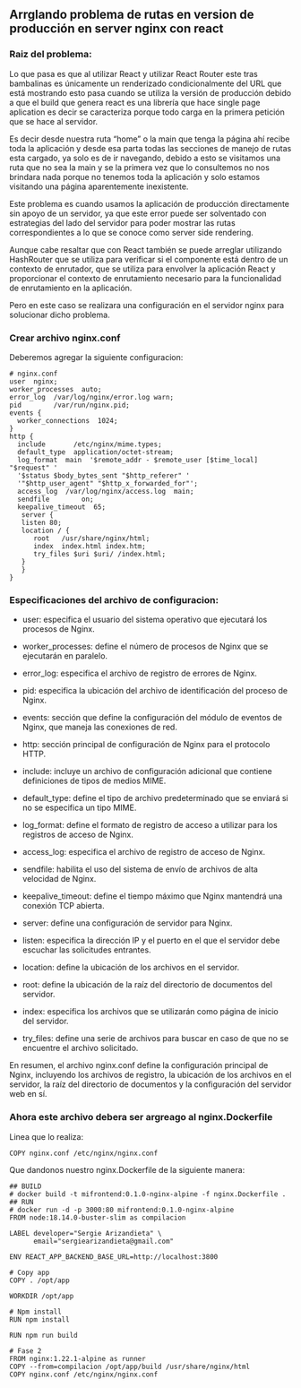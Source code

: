## Arrglando problema de rutas en version de producción en server nginx con react

### Raiz del problema:
Lo que pasa es que al utilizar React y utilizar React Router este tras bambalinas es únicamente un renderizado condicionalmente del URL que está mostrando esto pasa cuando se utiliza la versión de producción debido a que el build que genera react es una librería que hace single page aplication es decir se caracteriza porque todo carga en la primera petición que se hace al servidor.


Es decir desde nuestra ruta “home” o la main que tenga la página ahí recibe toda la aplicación y desde esa parta todas las secciones de manejo de rutas esta cargado, ya solo es de ir navegando, debido a esto se visitamos una ruta que no sea la main y se la primera vez que lo consultemos no nos brindara nada porque no tenemos toda la aplicación y solo estamos visitando una página aparentemente inexistente.


Este problema es cuando usamos la aplicación de producción directamente sin apoyo de un servidor, ya que este error puede ser solventado con estrategias del lado del servidor para poder mostrar las rutas correspondientes a lo que se conoce como server side rendering.


Aunque cabe resaltar que con React también se puede arreglar utilizando HashRouter que se utiliza para verificar si el componente está dentro de un contexto de enrutador, que se utiliza para envolver la aplicación React y proporcionar el contexto de enrutamiento necesario para la funcionalidad de enrutamiento en la aplicación.


Pero en este caso se realizara una configuración en el servidor nginx para solucionar dicho problema.

### Crear archivo nginx.conf
Deberemos agregar la siguiente configuracion:
```
# nginx.conf
user  nginx;
worker_processes  auto;
error_log  /var/log/nginx/error.log warn;
pid        /var/run/nginx.pid;
events {
  worker_connections  1024;
}
http {
  include       /etc/nginx/mime.types;
  default_type  application/octet-stream;
  log_format  main  '$remote_addr - $remote_user [$time_local] "$request" '
  '$status $body_bytes_sent "$http_referer" '
  '"$http_user_agent" "$http_x_forwarded_for"';
  access_log  /var/log/nginx/access.log  main;
  sendfile        on;
  keepalive_timeout  65;
   server {
   listen 80;
   location / {
      root   /usr/share/nginx/html;
      index  index.html index.htm;
      try_files $uri $uri/ /index.html;
   }
   }
}
```

### Especificaciones del archivo de configuracion:
- user: especifica el usuario del sistema operativo que ejecutará los procesos de Nginx.

- worker_processes: define el número de procesos de Nginx que se ejecutarán en paralelo.

- error_log: especifica el archivo de registro de errores de Nginx.

- pid: especifica la ubicación del archivo de identificación del proceso de Nginx.

- events: sección que define la configuración del módulo de eventos de Nginx, que maneja las conexiones de red.

- http: sección principal de configuración de Nginx para el protocolo HTTP.

- include: incluye un archivo de configuración adicional que contiene definiciones de tipos de medios MIME.

- default_type: define el tipo de archivo predeterminado que se enviará si no se especifica un tipo MIME.

- log_format: define el formato de registro de acceso a utilizar para los registros de acceso de Nginx.

- access_log: especifica el archivo de registro de acceso de Nginx.

- sendfile: habilita el uso del sistema de envío de archivos de alta velocidad de Nginx.

- keepalive_timeout: define el tiempo máximo que Nginx mantendrá una conexión TCP abierta.

- server: define una configuración de servidor para Nginx.

- listen: especifica la dirección IP y el puerto en el que el servidor debe escuchar las solicitudes entrantes.

- location: define la ubicación de los archivos en el servidor.

- root: define la ubicación de la raíz del directorio de documentos del servidor.

- index: especifica los archivos que se utilizarán como página de inicio del servidor.

- try_files: define una serie de archivos para buscar en caso de que no se encuentre el archivo solicitado.

En resumen, el archivo nginx.conf define la configuración principal de Nginx, incluyendo los archivos de registro, la ubicación de los archivos en el servidor, la raíz del directorio de documentos y la configuración del servidor web en sí.

### Ahora este archivo debera ser argreago al nginx.Dockerfile
Linea que lo realiza:
```
COPY nginx.conf /etc/nginx/nginx.conf
```

Que dandonos nuestro nginx.Dockerfile de la siguiente manera:
```
## BUILD
# docker build -t mifrontend:0.1.0-nginx-alpine -f nginx.Dockerfile .
## RUN
# docker run -d -p 3000:80 mifrontend:0.1.0-nginx-alpine
FROM node:18.14.0-buster-slim as compilacion

LABEL developer="Sergie Arizandieta" \
      email="sergiearizandieta@gmail.com"

ENV REACT_APP_BACKEND_BASE_URL=http://localhost:3800

# Copy app
COPY . /opt/app

WORKDIR /opt/app

# Npm install
RUN npm install

RUN npm run build

# Fase 2
FROM nginx:1.22.1-alpine as runner
COPY --from=compilacion /opt/app/build /usr/share/nginx/html
COPY nginx.conf /etc/nginx/nginx.conf
```


